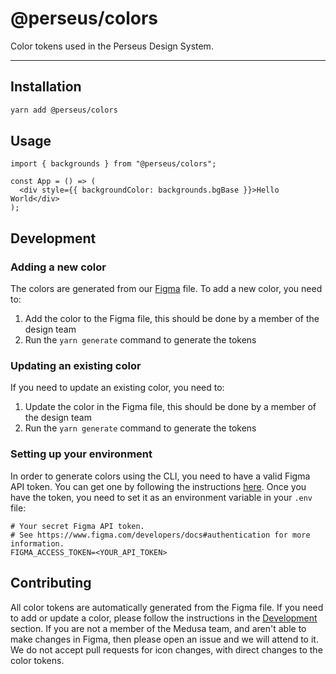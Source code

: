 # @perseus/colors

Color tokens used in the Perseus Design System.

---

## Installation

```sh
yarn add @perseus/colors
```

## Usage

```tsx
import { backgrounds } from "@perseus/colors";

const App = () => (
  <div style={{ backgroundColor: backgrounds.bgBase }}>Hello World</div>
);
```

## Development

### Adding a new color

The colors are generated from our [Figma](https://www.figma.com/file/TW0kRpjhpsi3sR1u4a4wF8/Design-System-v2.1.0?node-id=573%3A816&t=1SkDofJ4QdnsoObE-4) file. To add a new color, you need to:

1. Add the color to the Figma file, this should be done by a member of the design team
2. Run the `yarn generate` command to generate the tokens

### Updating an existing color

If you need to update an existing color, you need to:

1. Update the color in the Figma file, this should be done by a member of the design team
2. Run the `yarn generate` command to generate the tokens

### Setting up your environment

In order to generate colors using the CLI, you need to have a valid Figma API token. You can get one by following the instructions [here](https://www.figma.com/developers/api#access-tokens). Once you have the token, you need to set it as an environment variable in your `.env` file:

```env
# Your secret Figma API token.
# See https://www.figma.com/developers/docs#authentication for more information.
FIGMA_ACCESS_TOKEN=<YOUR_API_TOKEN>
```

## Contributing

All color tokens are automatically generated from the Figma file. If you need to add or update a color, please follow the instructions in the [Development](#development) section. If you are not a member of the Medusa team, and aren't able to make changes in Figma, then please open an issue and we will attend to it. We do not accept pull requests for icon changes, with direct changes to the color tokens.
